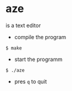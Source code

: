 # aze
is a text editor

* compile the program
```
$ make
```
* start the programm
```
$ ./aze
```

* pres ```q``` to quit
